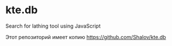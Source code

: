 # kte.db
Search for lathing tool using JavaScript

Этот репозиторий имеет копию
https://github.com/Shalov/kte.db